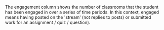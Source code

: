 The engagement column shows the number of classrooms that the student has been engaged in over a series of time periods. In this context, engaged means having posted on the 'stream' (not replies to posts) or submitted work for an assignment / quiz / question).